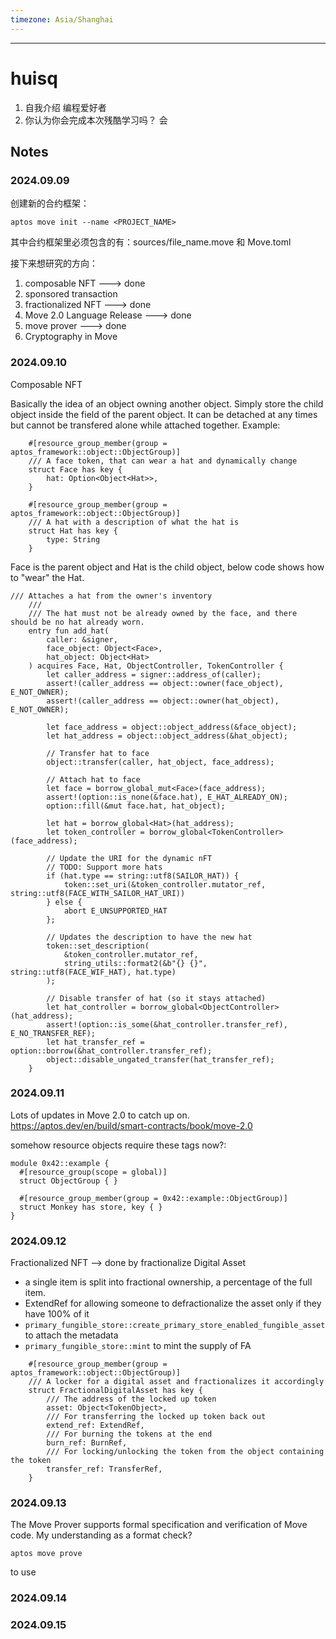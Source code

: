 ```yaml
---
timezone: Asia/Shanghai
---
```


---

# huisq

1. 自我介绍
编程爱好者
2. 你认为你会完成本次残酷学习吗？
会
## Notes

<!-- Content_START -->

### 2024.09.09
创建新的合约框架：
```
aptos move init --name <PROJECT_NAME>
```
其中合约框架里必须包含的有：sources/file_name.move 和 Move.toml

接下来想研究的方向：
1. composable NFT ---> done
2. sponsored transaction
3. fractionalized NFT ---> done
4. Move 2.0 Language Release ---> done
5. move prover ---> done
6. Cryptography in Move

### 2024.09.10
Composable NFT

Basically the idea of an object owning another object. Simply store the child object inside the field of the parent object. It can be detached at any times but cannot be transfered alone while attached together.
Example:
```move
    #[resource_group_member(group = aptos_framework::object::ObjectGroup)]
    /// A face token, that can wear a hat and dynamically change
    struct Face has key {
        hat: Option<Object<Hat>>,
    }

    #[resource_group_member(group = aptos_framework::object::ObjectGroup)]
    /// A hat with a description of what the hat is
    struct Hat has key {
        type: String
    }
```
Face is the parent object and Hat is the child object, below code shows how to "wear" the Hat.
```move
/// Attaches a hat from the owner's inventory
    ///
    /// The hat must not be already owned by the face, and there should be no hat already worn.
    entry fun add_hat(
        caller: &signer,
        face_object: Object<Face>,
        hat_object: Object<Hat>
    ) acquires Face, Hat, ObjectController, TokenController {
        let caller_address = signer::address_of(caller);
        assert!(caller_address == object::owner(face_object), E_NOT_OWNER);
        assert!(caller_address == object::owner(hat_object), E_NOT_OWNER);

        let face_address = object::object_address(&face_object);
        let hat_address = object::object_address(&hat_object);

        // Transfer hat to face
        object::transfer(caller, hat_object, face_address);

        // Attach hat to face
        let face = borrow_global_mut<Face>(face_address);
        assert!(option::is_none(&face.hat), E_HAT_ALREADY_ON);
        option::fill(&mut face.hat, hat_object);

        let hat = borrow_global<Hat>(hat_address);
        let token_controller = borrow_global<TokenController>(face_address);

        // Update the URI for the dynamic nFT
        // TODO: Support more hats
        if (hat.type == string::utf8(SAILOR_HAT)) {
            token::set_uri(&token_controller.mutator_ref, string::utf8(FACE_WITH_SAILOR_HAT_URI))
        } else {
            abort E_UNSUPPORTED_HAT
        };

        // Updates the description to have the new hat
        token::set_description(
            &token_controller.mutator_ref,
            string_utils::format2(&b"{} {}", string::utf8(FACE_WIF_HAT), hat.type)
        );

        // Disable transfer of hat (so it stays attached)
        let hat_controller = borrow_global<ObjectController>(hat_address);
        assert!(option::is_some(&hat_controller.transfer_ref), E_NO_TRANSFER_REF);
        let hat_transfer_ref = option::borrow(&hat_controller.transfer_ref);
        object::disable_ungated_transfer(hat_transfer_ref);
    }
```

### 2024.09.11
Lots of updates in Move 2.0 to catch up on. 
https://aptos.dev/en/build/smart-contracts/book/move-2.0

somehow resource objects require these tags now?:
```move
module 0x42::example {
  #[resource_group(scope = global)]
  struct ObjectGroup { }
 
  #[resource_group_member(group = 0x42::example::ObjectGroup)]
  struct Monkey has store, key { }
}
```

### 2024.09.12
Fractionalized NFT
--> done by fractionalize Digital Asset
- a single item is split into fractional ownership, a percentage of the full item.
- ExtendRef for allowing someone to defractionalize the asset only if they have 100% of it
- `primary_fungible_store::create_primary_store_enabled_fungible_asset` to attach the metadata
- `primary_fungible_store::mint` to mint the supply of FA

```move
    #[resource_group_member(group = aptos_framework::object::ObjectGroup)]
    /// A locker for a digital asset and fractionalizes it accordingly
    struct FractionalDigitalAsset has key {
        /// The address of the locked up token
        asset: Object<TokenObject>,
        /// For transferring the locked up token back out
        extend_ref: ExtendRef,
        /// For burning the tokens at the end
        burn_ref: BurnRef,
        /// For locking/unlocking the token from the object containing the token
        transfer_ref: TransferRef,
    }
```

### 2024.09.13
The Move Prover supports formal specification and verification of Move code.
My understanding as a format check?

```
aptos move prove
```
to use 

### 2024.09.14

### 2024.09.15

<!-- Content_END -->

